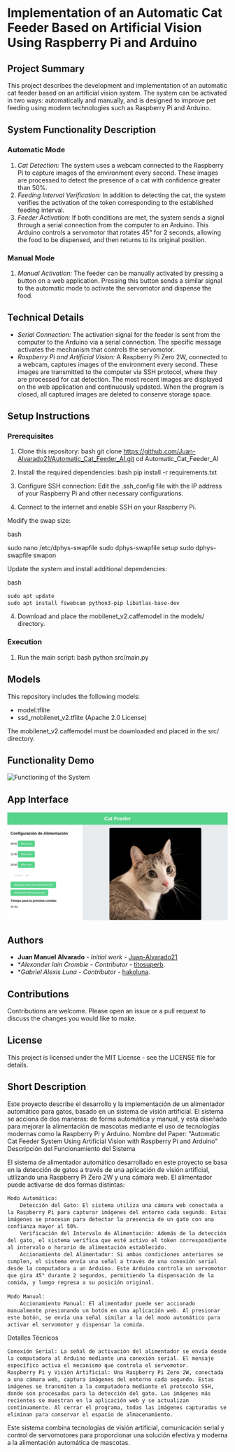 # Implementation of an Automatic Cat Feeder Based on Artificial Vision Using Raspberry Pi and Arduino

## Project Summary

This project describes the development and implementation of an automatic cat feeder based on an artificial vision system. The system can be activated in two ways: automatically and manually, and is designed to improve pet feeding using modern technologies such as Raspberry Pi and Arduino.

## System Functionality Description

### Automatic Mode

1. _Cat Detection:_ The system uses a webcam connected to the Raspberry Pi to capture images of the environment every second. These images are processed to detect the presence of a cat with confidence greater than 50%.
2. _Feeding Interval Verification:_ In addition to detecting the cat, the system verifies the activation of the token corresponding to the established feeding interval.
3. _Feeder Activation:_ If both conditions are met, the system sends a signal through a serial connection from the computer to an Arduino. This Arduino controls a servomotor that rotates 45° for 2 seconds, allowing the food to be dispensed, and then returns to its original position.

### Manual Mode

1. _Manual Activation:_ The feeder can be manually activated by pressing a button on a web application. Pressing this button sends a similar signal to the automatic mode to activate the servomotor and dispense the food.

## Technical Details

- _Serial Connection:_ The activation signal for the feeder is sent from the computer to the Arduino via a serial connection. The specific message activates the mechanism that controls the servomotor.
- _Raspberry Pi and Artificial Vision:_ A Raspberry Pi Zero 2W, connected to a webcam, captures images of the environment every second. These images are transmitted to the computer via SSH protocol, where they are processed for cat detection. The most recent images are displayed on the web application and continuously updated. When the program is closed, all captured images are deleted to conserve storage space.

## Setup Instructions

### Prerequisites

1. Clone this repository:
   bash
   git clone https://github.com/Juan-Alvarado21/Automatic_Cat_Feeder_AI.git
   cd Automatic_Cat_Feeder_AI
2. Install the required dependencies:
   bash
   pip install -r requirements.txt

3. Configure SSH connection:
   Edit the .ssh_config file with the IP address of your Raspberry Pi and other necessary configurations.

4. Connect to the internet and enable SSH on your Raspberry Pi.

Modify the swap size:

bash

sudo nano /etc/dphys-swapfile
sudo dphys-swapfile setup
sudo dphys-swapfile swapon

Update the system and install additional dependencies:

bash

    sudo apt update
    sudo apt install fswebcam python3-pip libatlas-base-dev

4. Download and place the mobilenet_v2.caffemodel in the models/ directory.

### Execution

1. Run the main script:
   bash
   python src/main.py

## Models

This repository includes the following models:

- model.tflite
- ssd_mobilenet_v2.tflite (Apache 2.0 License)

The mobilenet_v2.caffemodel must be downloaded and placed in the src/ directory.
## Functionality Demo

![Functioning of the System](img/feeder.gif)

## App Interface

![Aspect of the Flask Application](img/app.jpeg)

## Authors

- **Juan Manuel Alvarado** - *Initial work* - [Juan-Alvarado21](https://github.com/Juan-Alvarado21)
- **Alexander Iain Crombie* - *Contributor* - [titosuperb](https://github.com/titosuperb).
- **Gabriel Alexis Luna* - *Contributor* - [hakoluna](https://github.com/titosuperb). 



## Contributions

Contributions are welcome. Please open an issue or a pull request to discuss the changes you would like to make.

## License

This project is licensed under the MIT License - see the LICENSE file for details.

## Short Description

Este proyecto describe el desarrollo y la implementación de un alimentador automático para gatos, basado en un sistema de visión artificial. El sistema se acciona de dos maneras: de forma automática y manual, y está diseñado para mejorar la alimentación de mascotas mediante el uso de tecnologías modernas como la Raspberry Pi y Arduino.
Nombre del Paper: "Automatic Cat Feeder System Using Artificial Vision with Raspberry Pi and Arduino"
Descripción del Funcionamiento del Sistema

El sistema de alimentador automático desarrollado en este proyecto se basa en la detección de gatos a través de una aplicación de visión artificial, utilizando una Raspberry Pi Zero 2W y una cámara web. El alimentador puede activarse de dos formas distintas:

    Modo Automático:
        Detección del Gato: El sistema utiliza una cámara web conectada a la Raspberry Pi para capturar imágenes del entorno cada segundo. Estas imágenes se procesan para detectar la presencia de un gato con una confianza mayor al 50%.
        Verificación del Intervalo de Alimentación: Además de la detección del gato, el sistema verifica que esté activo el token correspondiente al intervalo o horario de alimentación establecido.
        Accionamiento del Alimentador: Si ambas condiciones anteriores se cumplen, el sistema envía una señal a través de una conexión serial desde la computadora a un Arduino. Este Arduino controla un servomotor que gira 45° durante 2 segundos, permitiendo la dispensación de la comida, y luego regresa a su posición original.

    Modo Manual:
        Accionamiento Manual: El alimentador puede ser accionado manualmente presionando un botón en una aplicación web. Al presionar este botón, se envía una señal similar a la del modo automático para activar el servomotor y dispensar la comida.

Detalles Técnicos

    Conexión Serial: La señal de activación del alimentador se envía desde la computadora al Arduino mediante una conexión serial. El mensaje específico activa el mecanismo que controla el servomotor.
    Raspberry Pi y Visión Artificial: Una Raspberry Pi Zero 2W, conectada a una cámara web, captura imágenes del entorno cada segundo. Estas imágenes se transmiten a la computadora mediante el protocolo SSH, donde son procesadas para la detección del gato. Las imágenes más recientes se muestran en la aplicación web y se actualizan continuamente. Al cerrar el programa, todas las imágenes capturadas se eliminan para conservar el espacio de almacenamiento.

Este sistema combina tecnologías de visión artificial, comunicación serial y control de servomotores para proporcionar una solución efectiva y moderna a la alimentación automática de mascotas.
